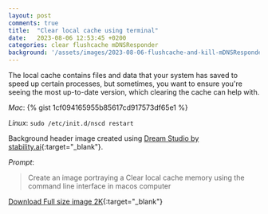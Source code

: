 ```yaml
---
layout: post
comments: true
title:  "Clear local cache using terminal"
date:   2023-08-06 12:53:45 +0200
categories: clear flushcache mDNSResponder
background: '/assets/images/2023-08-06-flushcache-and-kill-mDNSResponder.webp'
---
```


The local cache contains files and data that your system has saved to speed up certain processes, but sometimes, you want to ensure you're seeing the most up-to-date version, which clearing the cache can help with.

*Mac*:
{% gist 1cf094165955b85617cd917573df65e1 %}

*Linux*:
<code>sudo /etc/init.d/nscd restart</code>

Background header image created using [Dream Studio by stability.ai](https://dreamstudio.ai){:target="_blank"}.

*Prompt*:
> Create an image portraying a Clear local cache memory using the command line interface in macos computer

[Download Full size image 2K](/assets/images/dreamstudio/2K/Flushcache.png){:target="_blank"}